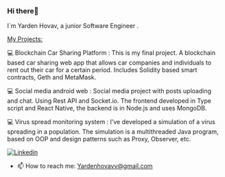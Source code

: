 ### Hi there👋

I`m Yarden Hovav, a junior Software Engineer .

<ins> My Projects:</ins>
  
  💻 Blockchain Car Sharing Platform : This is my final project. A blockchain based car sharing web app that allows car companies and individuals to rent out their car for a certain period. Includes Solidity based smart contracts, Geth and MetaMask.

  💻 Social media android web : Social media project with posts uploading and chat. Using Rest API and Socket.io. The frontend developed in Type script and React Native, the backend is in Node.js and uses MongoDB.

  💻 Virus spread monitoring system : I’ve developed a simulation of a virus spreading in a population. The simulation is a multithreaded Java program, based on OOP and design patterns such as Proxy, Observer, etc.


[![Linkedin](https://img.shields.io/badge/Linkedin-0e76a8?style=for-the-badge&logo=Linkedin&logoColor=white)](https://www.linkedin.com/)

- 📫 How to reach me: Yardenhovavv@gmail.com

<!--
**yardenho/Yardenho** is a ✨ _special_ ✨ repository because its `README.md` (this file) appears on your GitHub profile.

Here are some ideas to get you started:

- 🔭 I’m currently working on ...
- 🌱 I’m currently learning ...
- 👯 I’m looking to collaborate on ...
- 🤔 I’m looking for help with ...
- 💬 Ask me about ...
- 📫 How to reach me: ...
- 😄 Pronouns: ...
- ⚡ Fun fact: ...
-->


